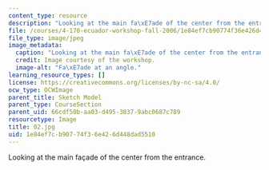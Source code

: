 ```yaml
---
content_type: resource
description: "Looking at the main fa\xE7ade of the center from the entrance."
file: /courses/4-170-ecuador-workshop-fall-2006/1e84ef7cb90774f36e426d448dad5510_02.jpg
file_type: image/jpeg
image_metadata:
  caption: "Looking at the main fa\xE7ade of the center from the entrance."
  credit: Image courtesy of the workshop.
  image-alt: "Fa\xE7ade at an angle."
learning_resource_types: []
license: https://creativecommons.org/licenses/by-nc-sa/4.0/
ocw_type: OCWImage
parent_title: Sketch Model
parent_type: CourseSection
parent_uid: 66cdf50b-aa03-d495-3837-9abc0687c789
resourcetype: Image
title: 02.jpg
uid: 1e84ef7c-b907-74f3-6e42-6d448dad5510
---
```

Looking at the main façade of the center from the entrance.